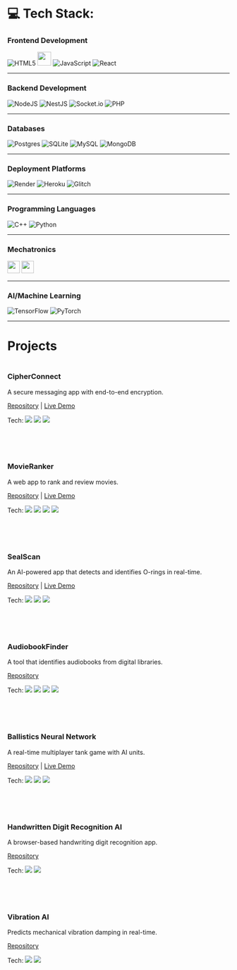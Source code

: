# 💻 Tech Stack:
### Frontend Development
![HTML5](https://img.shields.io/badge/html5-%23E34F26.svg?style=for-the-badge&logo=html5&logoColor=white)
  <img src="https://cdn.glitch.global/9b6e30d1-a1c2-46a0-a831-d48ce809e60a/Bez%20nazwy%20(29).svg?v=1751064656699" height="31">
  ![JavaScript](https://img.shields.io/badge/javascript-%23323330.svg?style=for-the-badge&logo=javascript&logoColor=%23F7DF1E)
  ![React](https://img.shields.io/badge/react-%2320232a.svg?style=for-the-badge&logo=react&logoColor=%2361DAFB)
  
---

### Backend Development
![NodeJS](https://img.shields.io/badge/node.js-6DA55F?style=for-the-badge&logo=node.js&logoColor=white) ![NestJS](https://img.shields.io/badge/nestjs-%23E0234E.svg?style=for-the-badge&logo=nestjs&logoColor=white) ![Socket.io](https://img.shields.io/badge/Socket.io-black?style=for-the-badge&logo=socket.io&badgeColor=010101) ![PHP](https://img.shields.io/badge/php-%23777BB4.svg?style=for-the-badge&logo=php&logoColor=white)
 
---

### Databases
![Postgres](https://img.shields.io/badge/postgres-%23316192.svg?style=for-the-badge&logo=postgresql&logoColor=white) ![SQLite](https://img.shields.io/badge/sqlite-%2307405e.svg?style=for-the-badge&logo=sqlite&logoColor=white) ![MySQL](https://img.shields.io/badge/mysql-4479A1.svg?style=for-the-badge&logo=mysql&logoColor=white) ![MongoDB](https://img.shields.io/badge/MongoDB-%234ea94b.svg?style=for-the-badge&logo=mongodb&logoColor=white)

---

### Deployment Platforms
![Render](https://img.shields.io/badge/Render-%46E3B7.svg?style=for-the-badge&logo=render&logoColor=white) ![Heroku](https://img.shields.io/badge/heroku-%23430098.svg?style=for-the-badge&logo=heroku&logoColor=white) ![Glitch](https://img.shields.io/badge/glitch-%233333FF.svg?style=for-the-badge&logo=glitch&logoColor=white)

---

### Programming Languages
![C++](https://img.shields.io/badge/c++-%2300599C.svg?style=for-the-badge&logo=c%2B%2B&logoColor=white) ![Python](https://img.shields.io/badge/python-3670A0?style=for-the-badge&logo=python&logoColor=ffdd54)

---

### Mechatronics
<p align="left">
  <img src="https://cdn.glitch.global/9b6e30d1-a1c2-46a0-a831-d48ce809e60a/Bez%20nazwy%20(6).svg?v=1751056282125" height="28">
  <img src="https://cdn.glitch.global/9b6e30d1-a1c2-46a0-a831-d48ce809e60a/Bez%20nazwy%20(3)%20(1).svg?v=1751054088008" height="28">
</p>

---

### AI/Machine Learning
![TensorFlow](https://img.shields.io/badge/TensorFlow-%23FF6F00.svg?style=for-the-badge&logo=TensorFlow&logoColor=white) ![PyTorch](https://img.shields.io/badge/PyTorch-%23EE4C2C.svg?style=for-the-badge&logo=PyTorch&logoColor=white)

---

# Projects

<div style="display: flex; flex-direction: column; gap: 30px;">

  <div style="min-width: 150px; margin-bottom: 20px;">
    <h3>CipherConnect</h3>
    <p>A secure messaging app with end-to-end encryption.</p>
    <p>
      <a href="https://github.com/arturr0/CipherConnect-WebSocket" target="_blank">Repository</a> | 
      <a href="https://cipherconnect.onrender.com" target="_blank">Live Demo</a>
    </p>
    <p>Tech: 
      <img src="https://img.shields.io/badge/Node.js-339933?style=flat-square&logo=nodedotjs&logoColor=white">
      <img src="https://img.shields.io/badge/Socket.io-010101?style=flat-square&logo=socketdotio">
      <img src="https://img.shields.io/badge/SQLite-003B57?style=flat-square&logo=sqlite&logoColor=white">
    </p>
  </div>

  <div style="min-width: 150px; margin-bottom: 20px;">
    <h3>MovieRanker</h3>
    <p>A web app to rank and review movies.</p>
    <p>
      <a href="https://github.com/arturr0/MovieRanker" target="_blank">Repository</a> | 
      <a href="https://movieranker-gavh.onrender.com" target="_blank">Live Demo</a>
    </p>
    <p>Tech: 
      <img src="https://img.shields.io/badge/Nest.js-E0234E?style=flat-square&logo=nestjs&logoColor=white">
      <img src="https://img.shields.io/badge/React-61DAFB?style=flat-square&logo=react&logoColor=black">
      <img src="https://img.shields.io/badge/PostgreSQL-4169E1?style=flat-square&logo=postgresql&logoColor=white">
      <img src="https://img.shields.io/badge/TMDB-01D277?style=flat-square&logo=themoviedatabase&logoColor=white">
    </p>
  </div>

  <div style="min-width: 150px; margin-bottom: 20px;">
    <h3>SealScan</h3>
    <p>An AI-powered app that detects and identifies O-rings in real-time.</p>
    <p>
      <a href="https://github.com/arturr0/oring-recognition-vite" target="_blank">Repository</a> | 
      <a href="https://oring-recognition-vite.onrender.com" target="_blank">Live Demo</a>
    </p>
    <p>Tech: 
      <img src="https://img.shields.io/badge/React-61DAFB?style=flat-square&logo=react&logoColor=black">
      <img src="https://img.shields.io/badge/ONNX-005CED?style=flat-square&logo=onnx&logoColor=white">
      <img src="https://img.shields.io/badge/WebGPU-5A45FF?style=flat-square">
    </p>
  </div>

  <div style="min-width: 150px; margin-bottom: 20px;">
    <h3>AudiobookFinder</h3>
    <p>A tool that identifies audiobooks from digital libraries.</p>
    <p>
      <a href="https://github.com/arturr0/audiobook-finder" target="_blank">Repository</a>
    </p>
    <p>Tech: 
      <img src="https://img.shields.io/badge/Node.js-339933?style=flat-square&logo=nodedotjs&logoColor=white">
      <img src="https://img.shields.io/badge/Axios-5A29E4?style=flat-square&logo=axios&logoColor=white">
      <img src="https://img.shields.io/badge/Puppeteer-40B5A4?style=flat-square&logo=puppeteer&logoColor=white">
      <img src="https://img.shields.io/badge/Cheerio-FF9E0F?style=flat-square">
    </p>
  </div>

  <div style="min-width: 150px; margin-bottom: 20px;">
    <h3>Ballistics Neural Network</h3>
    <p>A real-time multiplayer tank game with AI units.</p>
    <p>
      <a href="https://github.com/arturr0/ai-tillery" target="_blank">Repository</a> | 
      <a href="https://oring-recognition-vite.onrender.com" target="_blank">Live Demo</a>
    </p>
    <p>Tech: 
      <img src="https://img.shields.io/badge/Node.js-339933?style=flat-square&logo=nodedotjs&logoColor=white">
      <img src="https://img.shields.io/badge/Socket.io-010101?style=flat-square&logo=socketdotio">
      <img src="https://img.shields.io/badge/Matter.js-000000?style=flat-square">
    </p>
  </div>

  <div style="min-width: 150px; margin-bottom: 20px;">
    <h3>Handwritten Digit Recognition AI</h3>
    <p>A browser-based handwriting digit recognition app.</p>
    <p>
      <a href="https://github.com/arturr0/HWR" target="_blank">Repository</a>
    </p>
    <p>Tech: 
      <img src="https://img.shields.io/badge/Node.js-339933?style=flat-square&logo=nodedotjs&logoColor=white">
      <img src="https://img.shields.io/badge/MNIST-000000?style=flat-square">
    </p>
  </div>

  <div style="min-width: 150px;">
    <h3>Vibration AI</h3>
    <p>Predicts mechanical vibration damping in real-time.</p>
    <p>
      <a href="https://github.com/arturr0/vibration-ai" target="_blank">Repository</a>
    </p>
    <p>Tech: 
      <img src="https://img.shields.io/badge/C++-00599C?style=flat-square&logo=cplusplus&logoColor=white">
      <img src="https://img.shields.io/badge/Allegro-5-000000?style=flat-square">
    </p>
  </div>
</div>
